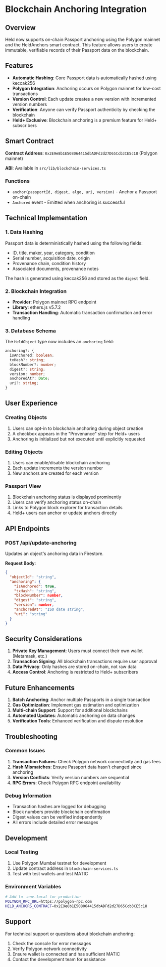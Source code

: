 # Blockchain Anchoring Integration

## Overview

Held now supports on-chain Passport anchoring using the Polygon mainnet and the HeldAnchors smart contract. This feature allows users to create immutable, verifiable records of their Passport data on the blockchain.

## Features

- **Automatic Hashing**: Core Passport data is automatically hashed using keccak256
- **Polygon Integration**: Anchoring occurs on Polygon mainnet for low-cost transactions
- **Version Control**: Each update creates a new version with incremented version numbers
- **Verification**: Anyone can verify Passport authenticity by checking the blockchain
- **Held+ Exclusive**: Blockchain anchoring is a premium feature for Held+ subscribers

## Smart Contract

**Contract Address**: `0x2E9e8b1E508064415dbADFd2d27D65Ccb3CE5c18` (Polygon mainnet)

**ABI**: Available in `src/lib/blockchain-services.ts`

### Functions

- `anchor(passportId, digest, algo, uri, version)` - Anchor a Passport on-chain
- `Anchored` event - Emitted when anchoring is successful

## Technical Implementation

### 1. Data Hashing

Passport data is deterministically hashed using the following fields:
- ID, title, maker, year, category, condition
- Serial number, acquisition date, origin
- Provenance chain, condition history
- Associated documents, provenance notes

The hash is generated using keccak256 and stored as the `digest` field.

### 2. Blockchain Integration

- **Provider**: Polygon mainnet RPC endpoint
- **Library**: ethers.js v5.7.2
- **Transaction Handling**: Automatic transaction confirmation and error handling

### 3. Database Schema

The `HeldObject` type now includes an `anchoring` field:

```typescript
anchoring?: {
  isAnchored: boolean;
  txHash?: string;
  blockNumber?: number;
  digest?: string;
  version: number;
  anchoredAt?: Date;
  uri?: string;
}
```

## User Experience

### Creating Objects

1. Users can opt-in to blockchain anchoring during object creation
2. A checkbox appears in the "Provenance" step for Held+ users
3. Anchoring is initialized but not executed until explicitly requested

### Editing Objects

1. Users can enable/disable blockchain anchoring
2. Each update increments the version number
3. New anchors are created for each version

### Passport View

1. Blockchain anchoring status is displayed prominently
2. Users can verify anchoring status on-chain
3. Links to Polygon block explorer for transaction details
4. Held+ users can anchor or update anchors directly

## API Endpoints

### POST /api/update-anchoring

Updates an object's anchoring data in Firestore.

**Request Body**:
```json
{
  "objectId": "string",
  "anchoring": {
    "isAnchored": true,
    "txHash": "string",
    "blockNumber": number,
    "digest": "string",
    "version": number,
    "anchoredAt": "ISO date string",
    "uri": "string"
  }
}
```

## Security Considerations

1. **Private Key Management**: Users must connect their own wallet (Metamask, etc.)
2. **Transaction Signing**: All blockchain transactions require user approval
3. **Data Privacy**: Only hashes are stored on-chain, not raw data
4. **Access Control**: Anchoring is restricted to Held+ subscribers

## Future Enhancements

1. **Batch Anchoring**: Anchor multiple Passports in a single transaction
2. **Gas Optimization**: Implement gas estimation and optimization
3. **Multi-chain Support**: Support for additional blockchains
4. **Automated Updates**: Automatic anchoring on data changes
5. **Verification Tools**: Enhanced verification and dispute resolution

## Troubleshooting

### Common Issues

1. **Transaction Failures**: Check Polygon network connectivity and gas fees
2. **Hash Mismatches**: Ensure Passport data hasn't changed since anchoring
3. **Version Conflicts**: Verify version numbers are sequential
4. **RPC Errors**: Check Polygon RPC endpoint availability

### Debug Information

- Transaction hashes are logged for debugging
- Block numbers provide blockchain confirmation
- Digest values can be verified independently
- All errors include detailed error messages

## Development

### Local Testing

1. Use Polygon Mumbai testnet for development
2. Update contract address in `blockchain-services.ts`
3. Test with test wallets and test MATIC

### Environment Variables

```bash
# Add to .env.local for production
POLYGON_RPC_URL=https://polygon-rpc.com
HELD_ANCHORS_CONTRACT=0x2E9e8b1E508064415dbADFd2d27D65Ccb3CE5c18
```

## Support

For technical support or questions about blockchain anchoring:

1. Check the console for error messages
2. Verify Polygon network connectivity
3. Ensure wallet is connected and has sufficient MATIC
4. Contact the development team for assistance

